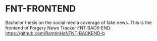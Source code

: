 # FNT-FRONTEND
Bachelor thesis on the social media coverage of fake news.
This is the frontend of Forgery News Tracker
FNT BACK-END: https://github.com/RamtinHaf/FNT-BACKEND-b
